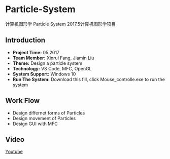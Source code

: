 # Particle-System
计算机图形学 Particle System 
2017.5计算机图形学项目
## Introduction
* **Project Time:** 05.2017
* **Team Member:** Xinrui Fang, Jiamin Liu
* **Theme:** Design a particle system
* **Technology:** VS Code, MFC, OpenGL
* **System Support:** Windows 10
* **Run The System:** Download this fill, click Mouse_controlle.exe to run the system
## Work Flow
* Design differnet forms of Particles
* Design movement of Particles
* Design GUI with MFC
## Video
[Youtube](https://youtu.be/4J41Ilkx-zM)

